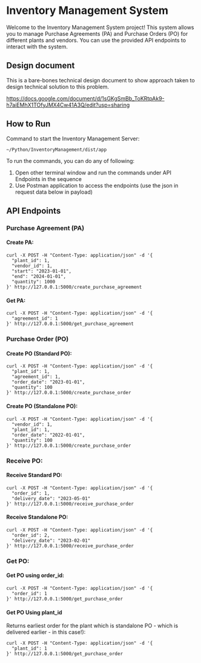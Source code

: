 # Inventory Management System

Welcome to the Inventory Management System project! This system allows you to manage Purchase Agreements (PA) and Purchase Orders (PO) for different plants and vendors. You can use the provided API endpoints to interact with the system.

## Design document
This is a bare-bones technical design document to show approach taken to design technical solution to this problem.

https://docs.google.com/document/d/1sGKgSmBb_ToKRtpAk9-h7aiEMhX1TOfyJMX4Cw41A3Q/edit?usp=sharing

## How to Run
Command to start the Inventory Management Server:
```
~/Python/InventoryManagement/dist/app
```

To run the commands, you can do any of following:
1. Open other terminal window and run the commands under API Endpoints in the sequence
2. Use Postman application to access the endpoints (use the json in request data below in payload)

## API Endpoints

### Purchase Agreement (PA)

#### Create PA:

```
curl -X POST -H "Content-Type: application/json" -d '{
  "plant_id": 1,
  "vendor_id": 1,
  "start": "2023-01-01",
  "end": "2024-01-01",
  "quantity": 1000
}' http://127.0.0.1:5000/create_purchase_agreement
```


#### Get PA:

```
curl -X POST -H "Content-Type: application/json" -d '{
  "agreement_id": 1
}' http://127.0.0.1:5000/get_purchase_agreement
```

### Purchase Order (PO)


#### Create PO (Standard PO):

```
curl -X POST -H "Content-Type: application/json" -d '{
  "plant_id": 1,
  "agreement_id": 1,
  "order_date": "2023-01-01",
  "quantity": 100
}' http://127.0.0.1:5000/create_purchase_order
```

#### Create PO (Standalone PO):
```
curl -X POST -H "Content-Type: application/json" -d '{
  "vendor_id": 1,
  "plant_id": 1,
  "order_date": "2022-01-01",
  "quantity": 100
}' http://127.0.0.1:5000/create_purchase_order
```

### Receive PO:

#### Receive Standard PO:
```
curl -X POST -H "Content-Type: application/json" -d '{
  "order_id": 1,
  "delivery_date": "2023-05-01"
}' http://127.0.0.1:5000/receive_purchase_order
```
#### Receive Standalone PO:
```
curl -X POST -H "Content-Type: application/json" -d '{
  "order_id": 2,
  "delivery_date": "2023-02-01"
}' http://127.0.0.1:5000/receive_purchase_order
```

### Get PO:

#### Get PO using order_id:
```
curl -X POST -H "Content-Type: application/json" -d '{
  "order_id": 1
}' http://127.0.0.1:5000/get_purchase_order
```

#### Get PO Using plant_id 
Returns earliest order for the plant which is standalone PO - which is delivered earlier - in this case!):
```
curl -X POST -H "Content-Type: application/json" -d '{
  "plant_id": 1
}' http://127.0.0.1:5000/get_purchase_order
```